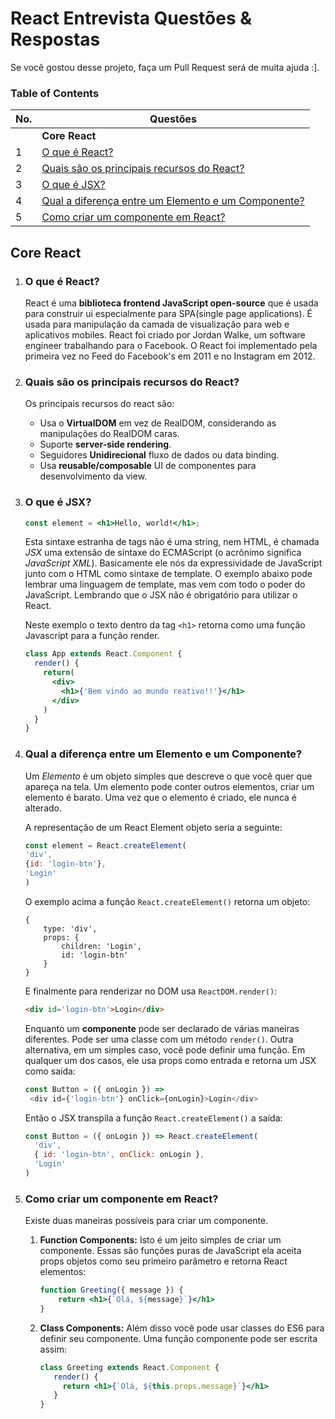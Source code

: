 # React Entrevista Questões & Respostas

Se você gostou desse projeto, faça um Pull Request será de muita ajuda :].

### Table of Contents

| No. | Questões |
| --- | --------- |
|   | **Core React** |
|1  | [O que é React?](#o-que-é-react) |
|2  | [Quais são os principais recursos do React?](#quais-são-os-principais-recursos-do-react) |
|3  | [O que é JSX?](#o-que-é-jsx) |
|4  | [Qual a diferença entre um Elemento e um Componente?](#qual-a-diferença-entre-um-elemento-e-um-componente) |
|5  | [Como criar um componente em React?](#como-criar-um-componente-em-react)

## Core React

1. ### O que é React?

    React é uma **biblioteca frontend JavaScript open-source** que é usada para construir ui especialmente para SPA(single page applications). É usada para manipulação da camada de visualização para web e aplicativos mobiles. React foi criado por Jordan Walke, um software engineer trabalhando para o Facebook. O  React foi implementado pela primeira vez no Feed do Facebook's em 2011 e no Instagram em 2012.
    
2. ### Quais são os principais recursos do React?
    
    Os principais recursos do react são:
    
    * Usa o **VirtualDOM** em vez de RealDOM, considerando as manipulações do RealDOM caras.
    * Suporte **server-side rendering**.
    * Seguidores **Unidirecional** fluxo de dados ou data binding.
    * Usa **reusable/composable** UI de componentes para desenvolvimento da view.
    
3. ### O que é JSX?

    ```jsx harmony
    const element = <h1>Hello, world!</h1>;
    ```

    Esta sintaxe estranha de tags não é uma string, nem HTML, é chamada *JSX* uma extensão de sintaxe do ECMAScript (o acrônimo significa *JavaScript XML*). Basicamente ele nós da expressividade de JavaScript junto com o HTML como sintaxe de template. O exemplo abaixo pode lembrar uma linguagem de template, mas vem com todo o poder do JavaScript. Lembrando que o JSX não é obrigatório para utilizar o React.
    
    Neste exemplo o texto dentro da tag `<h1>` retorna como uma função Javascript para a função render.
    
    ```jsx harmony
    class App extends React.Component {
      render() {
        return(
          <div>
            <h1>{'Bem vindo ao mundo reativo!!'}</h1>
          </div>
        )
      }
    }
    ```

4. ### Qual a diferença entre um Elemento e um Componente?
    Um *Elemento* é um objeto simples que descreve o que você quer que apareça na tela. Um elemento pode conter outros elementos, criar um elemento é barato. Uma vez que o elemento é criado, ele nunca é alterado.
    
    A representação de um React Element objeto seria a seguinte: 
    
    ```javascript
    const element = React.createElement(
    'div',
    {id: 'login-btn'},
    'Login'
    )
    ```
    O exemplo acima a função `React.createElement()` retorna um objeto: 
    
    ```
    {
        type: 'div',
        props: {
            children: 'Login',
            id: 'login-btn'
        }
    }
    ```
    
    E finalmente para renderizar no DOM usa `ReactDOM.render()`:
    
    ```html
    <div id='login-btn'>Login</div>
    ```
    
    Enquanto um **componente** pode ser declarado de várias maneiras diferentes. Pode ser uma classe com um método `render()`. Outra alternativa, em um simples caso, você pode definir uma função. Em qualquer um dos casos, ele usa props como entrada e retorna um JSX como saída:
    
     ```javascript
    const Button = ({ onLogin }) =>
      <div id={'login-btn'} onClick={onLogin}>Login</div>
    ```
    
    Então o JSX transpila a função `React.createElement()` a saída:
    
    ```javascript
    const Button = ({ onLogin }) => React.createElement(
      'div',
      { id: 'login-btn', onClick: onLogin },
      'Login'
    )
    ```
    
5. ### Como criar um componente em React?
    
    Existe duas maneiras possíveis para criar um componente.
    
    1. **Function Components:** Isto é um jeito simples de criar um componente. Essas são funções puras de JavaScript ela aceita props objetos como seu primeiro parâmetro e retorna React elementos:
    
        ```jsx harmony
        function Greeting({ message }) {
            return <h1>{`Olá, ${message}`}</h1>
        }
        ```
    2. **Class Components:** Além disso você pode usar classes do ES6 para definir seu componente. Uma função componente pode ser escrita assim:
     
        ```jsx harmony
        class Greeting extends React.Component {
           render() {
             return <h1>{`Olá, ${this.props.message}`}</h1>
           }
        }
        ```
